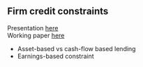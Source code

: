 ## Firm credit constraints


Presentation [here](https://economics.mit.edu/files/17741)  
Working paper [here](https://economics.mit.edu/files/14833)


- Asset-based vs cash-flow based lending
- Earnings-based constraint